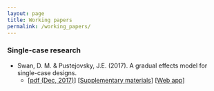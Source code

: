 ```yaml
---
layout: page
title: Working papers
permalink: /working_papers/
---
```


### Single-case research

* Swan, D. M. & Pustejovsky, J.E. (2017). A gradual effects model for single-case designs.
    * [[pdf (Dec, 2017)](https://osf.io/f3mr2/)] [[Supplementary materials](https://osf.io/uzkq6/)] [[Web app]()]
